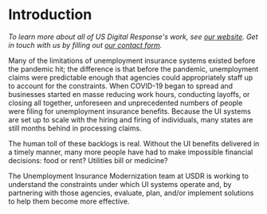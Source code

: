 # Introduction

_To learn more about all of US Digital Response's work, see_ [_our website_](https://www.usdigitalresponse.org/our-work/)_. Get in touch with us by filling out_ [_our contact form_](https://www.usdigitalresponse.org/request-help/)_._

Many of the limitations of unemployment insurance systems existed before the pandemic hit; the difference is that before the pandemic, unemployment claims were predictable enough that agencies could appropriately staff up to account for the constraints. When COVID-19 began to spread and businesses started en masse reducing work hours, conducting layoffs, or closing all together, unforeseen and unprecedented numbers of people were filing for unemployment insurance benefits. Because the UI systems are set up to scale with the hiring and firing of individuals, many states are still months behind in processing claims. 

The human toll of these backlogs is real. Without the UI benefits delivered in a timely manner, many more people have had to make impossible financial decisions: food or rent? Utilities bill or medicine? 

The Unemployment Insurance Modernization team at USDR is working to understand the constraints under which UI systems operate and, by partnering with those agencies, evaluate, plan, and/or implement solutions to help them become more effective. 

